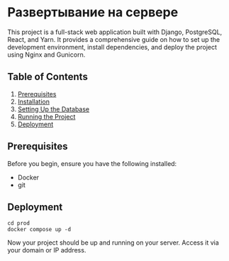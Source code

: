 # Развертывание на сервере

This project is a full-stack web application built with Django, PostgreSQL, React, and Yarn. It provides a comprehensive guide on how to set up the development environment, install dependencies, and deploy the project using Nginx and Gunicorn.

## Table of Contents

1. [Prerequisites](#prerequisites)
2. [Installation](#installation)
3. [Setting Up the Database](#setting-up-the-database)
4. [Running the Project](#running-the-project)
5. [Deployment](#deployment)

## Prerequisites

Before you begin, ensure you have the following installed:

- Docker
- git

## Deployment

```
cd prod
docker compose up -d
```

Now your project should be up and running on your server. Access it via your domain or IP address.

